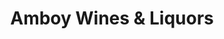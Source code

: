 ---
title: "Amboy Wines & Liquors"
url: /staten-island/amboy-wines-und-liquors/
shop: Spirituosen
---